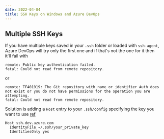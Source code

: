 ```yaml
---
date: 2022-04-04
title: SSH Keys on Windows and Azure DevOps
---
```


## Multiple SSH Keys

If you have multiple keys saved in your `.ssh` folder or loaded with `ssh-agent`, Azure DevOps will try only the first one and if that's not the one for it then it'll fail with

```
remote: Public key authentication failed.
fatal: Could not read from remote repository.
```

or

```
remote: TF401019: The Git repository with name or identifier Auth does not exist or you do not have permissions for the operation you are attempting.
fatal: Could not read from remote repository.
```

Solution is adding a `Host` entry to your `.ssh/config` specifying the key you want to use [ref](https://docs.microsoft.com/en-us/azure/devops/repos/git/use-ssh-keys-to-authenticate?view=azure-devops#q-i-have-multiple-ssh-keys--how-do-i-use-different-ssh-keys-for-different-ssh-servers-or-repos)

```
Host ssh.dev.azure.com
  IdentityFile ~/.ssh/your_private_key
  IdentitiesOnly yes
```
